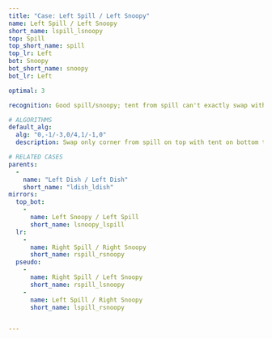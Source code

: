 ```yaml
---
title: "Case: Left Spill / Left Snoopy"
name: Left Spill / Left Snoopy
short_name: lspill_lsnoopy
top: Spill
top_short_name: spill
top_lr: Left
bot: Snoopy
bot_short_name: snoopy
bot_lr: Left

optimal: 3

recognition: Good spill/snoopy; tent from spill can't exactly swap with tent from snoopy.

# ALGORITHMS
default_alg:
  alg: "0,-1/-3,0/4,1/-1,0"
  description: Swap only corner from spill on top with tent on bottom to make dish/dish.

# RELATED CASES
parents:
  -
    name: "Left Dish / Left Dish"
    short_name: "ldish_ldish"
mirrors:
  top_bot:
    -
      name: Left Snoopy / Left Spill
      short_name: lsnoopy_lspill
  lr:
    -
      name: Right Spill / Right Snoopy
      short_name: rspill_rsnoopy
  pseudo:
    -
      name: Right Spill / Left Snoopy
      short_name: rspill_lsnoopy
    -
      name: Left Spill / Right Snoopy
      short_name: lspill_rsnoopy


---
```


